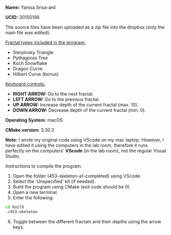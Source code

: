 <b>Name:</b> Yanisa Srisa-ard

<b>UCID:</b> 30150196

The source files have been uploaded as a zip file into the dropbox (only the main file was edited). 

<u>Fractal types included in the program:</u>
* Sierpinsky Triangle
* Pythagoras Tree
* Koch Snowflake
* Dragon Curve
* Hilbert Curve (bonus)

<u>Keyboard controls:</u>
* <b>RIGHT ARROW:</b> Go to the next fractal.
* <b>LEFT ARROW:</b> Go to the previous fractal.
* <b>UP ARROW:</b> Increase depth of the current fractal (max. 10).
* <b>DOWN ARROW:</b> Decrease depth of the current fractal (min. 0).

<b>Operating System:</b> macOS

<b>CMake version:</b> 3.30.3

<b>Note:</b> I wrote my original code using VScode on my mac laptop. However, I have edited it using the computers in the lab room, therefore it runs perfectly on the computers' <b>VScode</b> (in the lab room), not the regular Visual Studio.

Instructions to compile the program:
1. Open the folder (453-skeleton-a1-completed) using VScode.
2. Select the 'Unspecified' kit (if needed).
3. Build the program using CMake (exit code should be 0).
4. Open a new terminal.
5. Enter the following: 
```bash
cd build
./453-skeleton
```
6. Toggle between the different fractals and their depths using the arrow keys.